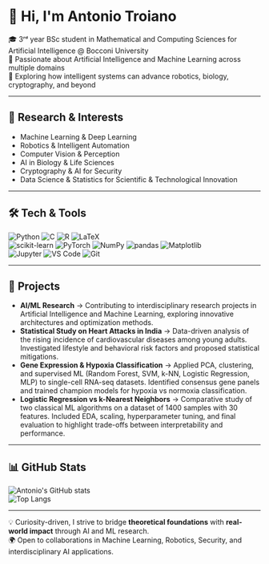 # 👋 Hi, I'm Antonio Troiano

🎓 3ʳᵈ year BSc student in Mathematical and Computing Sciences for Artificial Intelligence @ Bocconi University  
🔬 Passionate about Artificial Intelligence and Machine Learning across multiple domains  
🌟 Exploring how intelligent systems can advance robotics, biology, cryptography, and beyond  

---

## 🔭 Research & Interests
- Machine Learning & Deep Learning  
- Robotics & Intelligent Automation  
- Computer Vision & Perception  
- AI in Biology & Life Sciences  
- Cryptography & AI for Security  
- Data Science & Statistics for Scientific & Technological Innovation  

---

## 🛠 Tech & Tools
![Python](https://img.shields.io/badge/Python-3776AB?logo=python&logoColor=white)
![C](https://img.shields.io/badge/C-00599C?logo=c&logoColor=white)
![R](https://img.shields.io/badge/R-276DC3?logo=r&logoColor=white)
![LaTeX](https://img.shields.io/badge/LaTeX-008080?logo=latex&logoColor=white)  
![scikit-learn](https://img.shields.io/badge/scikit--learn-F7931E?logo=scikit-learn&logoColor=white)
![PyTorch](https://img.shields.io/badge/PyTorch-EE4C2C?logo=pytorch&logoColor=white)
![NumPy](https://img.shields.io/badge/NumPy-013243?logo=numpy&logoColor=white)
![pandas](https://img.shields.io/badge/pandas-150458?logo=pandas&logoColor=white)
![Matplotlib](https://img.shields.io/badge/Matplotlib-11557c?logo=plotly&logoColor=white)  
![Jupyter](https://img.shields.io/badge/Jupyter-F37626?logo=jupyter&logoColor=white)
![VS Code](https://img.shields.io/badge/VS%20Code-0078d7?logo=visualstudiocode&logoColor=white)
![Git](https://img.shields.io/badge/Git-F05032?logo=git&logoColor=white)

---

## 🚀 Projects
- **AI/ML Research** → Contributing to interdisciplinary research projects in Artificial Intelligence and Machine Learning, exploring innovative architectures and optimization methods.  
- **Statistical Study on Heart Attacks in India** → Data-driven analysis of the rising incidence of cardiovascular diseases among young adults. Investigated lifestyle and behavioral risk factors and proposed statistical mitigations.  
- **Gene Expression & Hypoxia Classification** → Applied PCA, clustering, and supervised ML (Random Forest, SVM, k-NN, Logistic Regression, MLP) to single-cell RNA-seq datasets. Identified consensus gene panels and trained champion models for hypoxia vs normoxia classification.  
- **Logistic Regression vs k-Nearest Neighbors** → Comparative study of two classical ML algorithms on a dataset of 1400 samples with 30 features. Included EDA, scaling, hyperparameter tuning, and final evaluation to highlight trade-offs between interpretability and performance.  

---

## 📊 GitHub Stats
![Antonio's GitHub stats](https://github-readme-stats.vercel.app/api?username=trozki213&show_icons=true&theme=radical)  
![Top Langs](https://github-readme-stats.vercel.app/api/top-langs/?username=trozki213&layout=compact&theme=radical)

---

💡 Curiosity-driven, I strive to bridge **theoretical foundations** with **real-world impact** through AI and ML research.  
🌍 Open to collaborations in Machine Learning, Robotics, Security, and interdisciplinary AI applications.  

 

